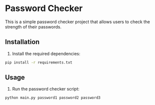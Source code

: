 # Password Checker

This is a simple password checker project that allows users to check the strength of their passwords.

## Installation

1. Install the required dependencies:

  ```bash
  pip install -r requirements.txt
  ```

## Usage

1. Run the password checker script:

  ```bash
  python main.py password1 password2 password3 
  ```
